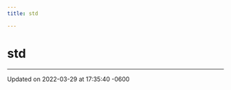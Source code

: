 ```yaml
---
title: std

---
```


# std








-------------------------------

Updated on 2022-03-29 at 17:35:40 -0600